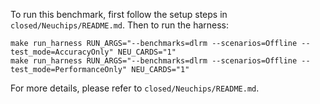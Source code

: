 To run this benchmark, first follow the setup steps in `closed/Neuchips/README.md`. Then to run the harness:

```
make run_harness RUN_ARGS="--benchmarks=dlrm --scenarios=Offline --test_mode=AccuracyOnly" NEU_CARDS="1"
make run_harness RUN_ARGS="--benchmarks=dlrm --scenarios=Offline --test_mode=PerformanceOnly" NEU_CARDS="1"
```

For more details, please refer to `closed/Neuchips/README.md`.
